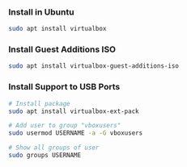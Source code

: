 ### Install in Ubuntu

```sh
sudo apt install virtualbox
```

### Install Guest Additions ISO

```sh
sudo apt install virtualbox-guest-additions-iso
```

### Install Support to USB Ports

```sh
# Install package
sudo apt install virtualbox-ext-pack

# Add user to group "vboxusers"
sudo usermod USERNAME -a -G vboxusers

# Show all groups of user
sudo groups USERNAME
```
